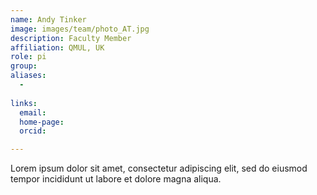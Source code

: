 ```yaml
---
name: Andy Tinker
image: images/team/photo_AT.jpg
description: Faculty Member
affiliation: QMUL, UK
role: pi
group:
aliases:
  - 
  
links:
  email: 
  home-page: 
  orcid: 

---
```


Lorem ipsum dolor sit amet, consectetur adipiscing elit, sed do eiusmod tempor incididunt ut labore et dolore magna aliqua.
